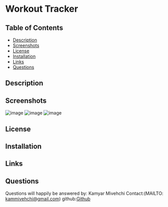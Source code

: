 # Workout Tracker

## Table of Contents
 + [Description](#Description)
 + [Screenshots](#screenshots)
 + [License](#license)
 + [Installation](#installation)
 + [Links](#links)
 + [Questions](#questions)
 
 
 ## Description
 
 ## Screenshots
![image](https://user-images.githubusercontent.com/90432404/152672980-542bf754-663f-46d6-85c8-a81a6edd1a25.png)
![image](https://user-images.githubusercontent.com/90432404/152672978-e4729867-1741-4090-86c1-ae1ac94d14d1.png)
![image](https://user-images.githubusercontent.com/90432404/152672975-75cb41e5-6d9a-45d3-9971-f2f7751fa88c.png)


## License 

## Installation

## Links

## Questions

Questions will happily be answered by:
Kamyar Mivehchi
Contact:(MAILTO: kammivehchi@gmail.com)
github:[Github](#https://github.com/Kam-Mivehchi)


